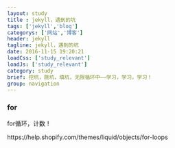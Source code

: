 ```yaml
---
layout: study
title : jekyll，遇到的坑
tags: ['jekyll','blog']
categorys: ['网站','博客']
header: jekyll
tagline: jekyll，遇到的坑
date: 2016-11-15 19:20:21
loadCss: ['study_relevant']
loadJs: ['study_relevant']
category: study
brief: 挖坑，跳坑，填坑，无限循环中——学习，学习，学习！
group: navigation
---
```


<h3>for</h3>
<p>for循环，计数！</p>
https://help.shopify.com/themes/liquid/objects/for-loops